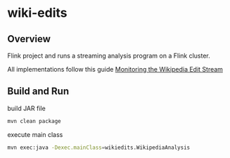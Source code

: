 # wiki-edits

## Overview
Flink project and runs a streaming analysis program on a Flink cluster.

All implementations follow this guide
[Monitoring the Wikipedia Edit Stream](https://ci.apache.org/projects/flink/flink-docs-release-1.0/quickstart/run_example_quickstart.html)


## Build and Run
build JAR file
```bash
mvn clean package
```

execute main class
```bash
mvn exec:java -Dexec.mainClass=wikiedits.WikipediaAnalysis
```
